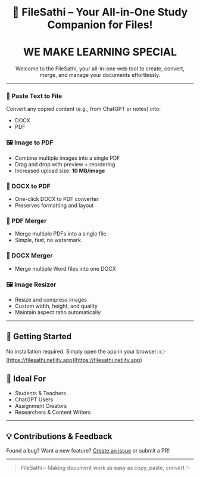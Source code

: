 
<div align="center">
  <h1>🎉 <strong>FileSathi </strong> – Your All-in-One Study Companion for Files!</h1>
  <p><h1><strong>WE MAKE LEARNING SPECIAL</strong></h1></p>
  <p>Welcome to the FileSathi, your all-in-one web tool to create, convert, merge, and manage your documents effortlessly.</p>
</div>

---

### 📝 Paste Text to File

Convert any copied content (e.g., from ChatGPT or notes) into:

* DOCX
* PDF

### 🖼️ Image to PDF

* Combine multiple images into a single PDF
* Drag and drop with preview + reordering
* Increased upload size: **10 MB/image**

### 📄 DOCX to PDF

* One-click DOCX to PDF converter
* Preserves formatting and layout

### 🔗 PDF Merger

* Merge multiple PDFs into a single file
* Simple, fast, no watermark

### 🧾 DOCX Merger

* Merge multiple Word files into one DOCX

### 🖼️ Image Resizer

* Resize and compress images
* Custom width, height, and quality
* Maintain aspect ratio automatically

---

## 🚀 Getting Started

No installation required. Simply open the app in your browser:
👉 [https://filesathi.netlify.app](https://filesathi.netlify.app)

## 📌 Ideal For

* Students & Teachers
* ChatGPT Users
* Assignment Creators
* Researchers & Content Writers

---

## 💡 Contributions & Feedback

Found a bug? Want a new feature? [Create an issue](https://github.com/Ajayrx/filesathi/issues) or submit a PR!

---

> FileSathi – Making document work as easy as copy, paste, convert ✨
>
